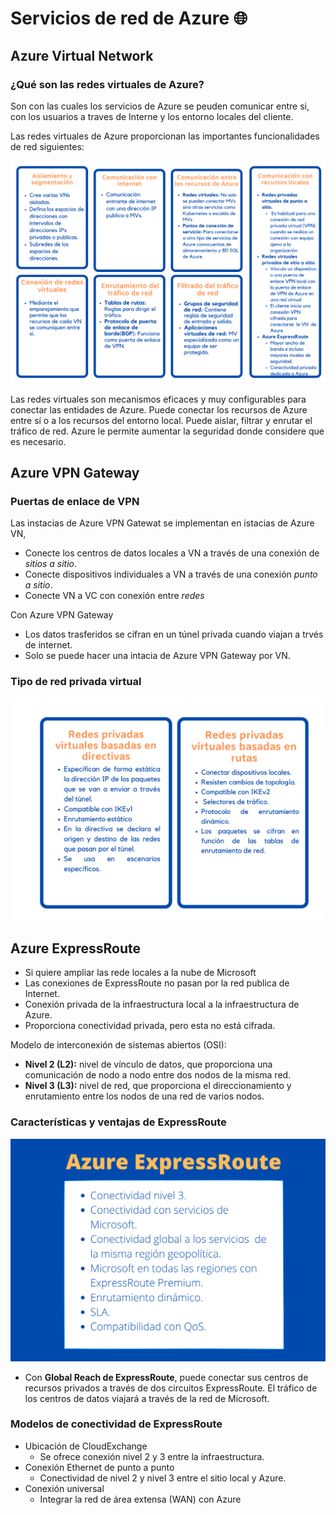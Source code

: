 # Servicios de red de Azure :globe_with_meridians:

## Azure Virtual Network

### ¿Qué son las redes virtuales de Azure?

Son con las cuales los servicios de Azure se peuden comunicar entre si, con los usuarios a traves de Interne y los entorno locales del cliente.

Las redes virtuales de Azure proporcionan las importantes funcionalidades de red siguientes:

<p align="center"> 
    <strong></strong>
    <img alt="TiposNubes" src="../Imagenes/VN.png"
    <strong></strong>
</p>

Las redes virtuales son mecanismos eficaces y muy configurables para conectar las entidades de Azure. Puede conectar los recursos de Azure entre sí o a los recursos del entorno local. Puede aislar, filtrar y enrutar el tráfico de red. Azure le permite aumentar la seguridad donde considere que es necesario.



## Azure VPN Gateway

### Puertas de enlace de VPN
Las instacias de Azure VPN Gatewat se implementan en istacias de Azure VN,
* Conecte los centros de datos locales a VN a través de una conexión de *sitios a sitio*.
* Conecte dispositivos individuales a VN a través de una conexión *punto a sitio*.
* Conecte VN a VC con conexión entre  *redes* 
  

Con Azure VPN Gateway
* Los datos trasferidos se cifran en un túnel privada cuando viajan a trvés de internet.
* Solo se puede hacer una intacia de Azure VPN Gateway por VN.
  
### Tipo de red privada virtual

<p align="center"> 
    <strong></strong>
    <img alt="TiposNubes" src="../Imagenes/TypeofVN.png"
    <strong></strong>
</p>


 
## Azure ExpressRoute
* Si quiere ampliar las rede locales a la nube de Microsoft
* Las conexiones de ExpressRoute no pasan por la red publica de Internet.
* Conexión privada de la infraestructura local a la infraestructura de Azure.
*  Proporciona conectividad privada, pero esta no está cifrada.
  
Modelo de interconexión de sistemas abiertos (OSI):
- **Nivel 2 (L2):** nivel de vínculo de datos, que proporciona una comunicación de nodo a nodo entre dos nodos de la misma red.
- **Nivel 3 (L3):** nivel de red, que proporciona el direccionamiento y enrutamiento entre los nodos de una red de varios nodos.

### Características y ventajas de ExpressRoute

<p align="center"> 
    <strong></strong>
    <img alt="TiposNubes" src="../Imagenes/ExpressRoute.png"
    <strong></strong>
</p>

* Con **Global Reach de ExpressRoute**, puede conectar sus centros de recursos privados a través de dos circuitos ExpressRoute. El tráfico de los centros de datos viajará a través de la red de Microsoft.


### Modelos de conectividad de ExpressRoute

* Ubicación de CloudExchange
  * Se ofrece conexión nivel 2 y 3 entre la infraestructura.
* Conexión Ethernet de punto a punto
  * Conectividad de nivel 2 y nivel 3 entre el sitio local y Azure.
* Conexión universal
    * Integrar la red de área extensa (WAN) con Azure 
